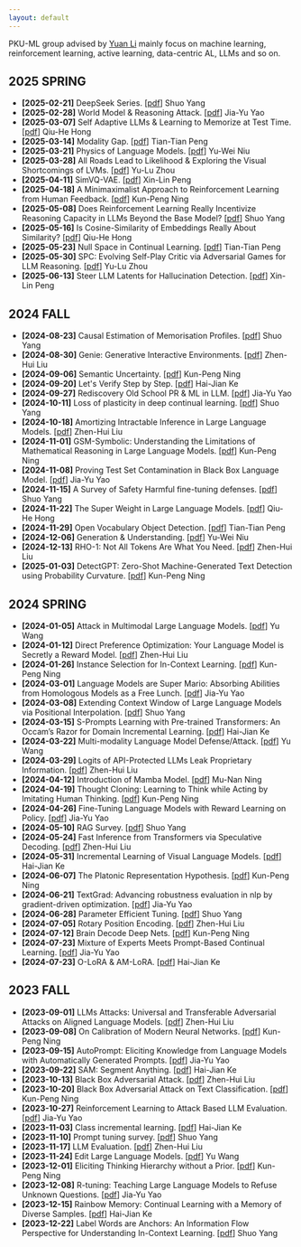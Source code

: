 ```yaml
---
layout: default
---
```

PKU-ML group advised by [Yuan Li](https://yuanli2333.github.io/) mainly focus on machine learning, reinforcement learning, active learning, data-centric AL, LLMs and so on.
## 2025 SPRING
- **[2025-02-21]** DeepSeek Series. [[pdf](./ppt/20250221-Deepseek.pdf)] Shuo Yang
- **[2025-02-28]** World Model & Reasoning Attack. [[pdf](./ppt/20250228-world_model_reasoning_attack.pdf)] Jia-Yu Yao
- **[2025-03-07]** Self Adaptive LLMs & Learning to Memorize at Test Time. [[pdf](./ppt/20250307-qiuhe.pdf)] Qiu-He Hong
- **[2025-03-14]** Modality Gap. [[pdf](./ppt/20250314_ModalityGap.pdf)] Tian-Tian Peng
- **[2025-03-21]** Physics of Language Models. [[pdf](./ppt/20250321-pkuml_physics.pdf)] Yu-Wei Niu
- **[2025-03-28]** All Roads Lead to Likelihood & Exploring the Visual Shortcomings of LVMs. [[pdf](./ppt/20250328-paperreading.pdf)] Yu-Lu Zhou
- **[2025-04-11]** SimVQ-VAE. [[pdf](./ppt/20250411-SimVQ-VAE.pdf)] Xin-Lin Peng
- **[2025-04-18]** A Minimaximalist Approach to Reinforcement Learning from Human Feedback. [[pdf](./ppt/20250418-RLHF.pdf)] Kun-Peng Ning
- **[2025-05-08]** Does Reinforcement Learning Really Incentivize Reasoning Capacity in LLMs Beyond the Base Model? [[pdf](./ppt/0508组会.pdf)] Shuo Yang
- **[2025-05-16]** Is Cosine-Similarity of Embeddings Really About Similarity? [[pdf](./ppt/20250516.pdf)] Qiu-He Hong
- **[2025-05-23]** Null Space in Continual Learning. [[pdf](./ppt/20250523-Null%20Space%20in%20Continual%20Learning.pdf)] Tian-Tian Peng
- **[2025-05-30]** SPC: Evolving Self-Play Critic via Adversarial Games for LLM Reasoning. [[pdf](./ppt/20250530-paperreading-5-30.pdf)] Yu-Lu Zhou
- **[2025-06-13]** Steer LLM Latents for Hallucination Detection. [[pdf](./ppt/20250613-TSV.pdf)] Xin-Lin Peng

## 2024 FALL
- **[2024-08-23]** Causal Estimation of Memorisation Profiles. [[pdf](./ppt/20240823-Causal%20Estimation%20of%20Memorisation%20Profiles.pdf)] Shuo Yang
- **[2024-08-30]** Genie: Generative Interactive Environments. [[pdf](./ppt/20240830-Genie.pdf)] Zhen-Hui Liu
- **[2024-09-06]** Semantic Uncertainty. [[pdf](./ppt/20240906_Semantic%20Uncertainty.pdf)] Kun-Peng Ning
- **[2024-09-20]** Let's Verify Step by Step. [[pdf](./ppt/20240920-Let’s%20Verify%20Step%20by%20Step.pptx)] Hai-Jian Ke
- **[2024-09-27]** Rediscovery Old School PR & ML in LLM. [[pdf](./ppt/20240927-Rediscover.pdf)] Jia-Yu Yao
- **[2024-10-11]** Loss of plasticity in deep continual learning. [[pdf](./ppt/20241011-Loss%20of%20plasticity.pdf)] Shuo Yang
- **[2024-10-18]** Amortizing Intractable Inference in Large Language Models. [[pdf](./ppt/20241018-IntractableGen.pdf)] Zhen-Hui Liu
- **[2024-11-01]** GSM-Symbolic: Understanding the Limitations of Mathematical Reasoning in Large Language Models. [[pdf](./ppt/20241101-GSM-Sym.pdf)] Kun-Peng Ning
- **[2024-11-08]** Proving Test Set Contamination in Black Box Language Model. [[pdf](./ppt/20241108-Test%20Set%20Contamination.pdf)] Jia-Yu Yao
- **[2024-11-15]** A Survey of Safety Harmful fine-tuning defenses. [[pdf](./ppt/20241115-A%20Survey%20of%20%20Safety%20Harmful%20fine-tuning%20defenses%20.pdf)] Shuo Yang
- **[2024-11-22]** The Super Weight in Large Language Models. [[pdf](./ppt/20241122-Super%20Weight.pdf)] Qiu-He Hong
- **[2024-11-29]** Open Vocabulary Object Detection. [[pdf](./ppt/20241129-open-vocabulary%20obejct%20detection.pdf)] Tian-Tian Peng
- **[2024-12-06]** Generation & Understanding. [[pdf](./ppt/20241206-align_pkuml.pdf)] Yu-Wei Niu
- **[2024-12-13]** RHO-1: Not All Tokens Are What You Need. [[pdf](./ppt/20241217-Rho1.pdf)] Zhen-Hui Liu
- **[2025-01-03]** DetectGPT: Zero-Shot Machine-Generated Text Detection using Probability Curvature. [[pdf](./ppt/20250103-DetectGPT-ppt.pdf)] Kun-Peng Ning

## 2024 SPRING
- **[2024-01-05]** Attack in Multimodal Large Language Models. [[pdf](./ppt/20240105-VLM%20attack-yuwang.pdf)] Yu Wang
- **[2024-01-12]** Direct Preference Optimization: Your Language Model is Secretly a Reward Model. [[pdf](./ppt/20240112-DPO.pdf)] Zhen-Hui Liu
- **[2024-01-26]** Instance Selection for In-Context Learning. [[pdf](./ppt/20240126-instance-selection.pdf)] Kun-Peng Ning
- **[2024-03-01]** Language Models are Super Mario: Absorbing Abilities from Homologous Models as a Free Lunch. [[pdf](./ppt/20240301-Sparse_LM.pdf)] Jia-Yu Yao
- **[2024-03-08]** Extending Context Window of Large Language Models via Positional Interpolation. [[pdf](./ppt/20240310-Extending%20Context%20Window%20of%20Large%20Language%20Models%20via%20Positional%20Interpolation.pdf)] Shuo Yang
- **[2024-03-15]** S-Prompts Learning with Pre-trained Transformers: An Occam’s Razor for Domain Incremental Learning. [[pdf](./ppt/20240315-sprompt.pdf)] Hai-Jian Ke
- **[2024-03-22]** Multi-modality Language Model Defense/Attack. [[pdf](./ppt/20240322-wangyu.pdf)] Yu Wang
- **[2024-03-29]** Logits of API-Protected LLMs Leak Proprietary Information. [[pdf](./ppt/20240329-LogitsStolen.pdf)] Zhen-Hui Liu
- **[2024-04-12]** Introduction of Mamba Model. [[pdf](./ppt/20240410-Mamba.pdf)] Mu-Nan Ning
- **[2024-04-19]** Thought Cloning: Learning to Think while Acting by Imitating Human Thinking. [[pdf](./ppt/20240419-thought-cloning.pdf)] Kun-Peng Ning
- **[2024-04-26]** Fine-Tuning Language Models with Reward Learning on Policy. [[pdf](./ppt/20240426-On-Policy-Tuning.pdf)] Jia-Yu Yao
- **[2024-05-10]** RAG Survey. [[pdf](./ppt/20240510-Retrieval-Augmented%20Generation%20for%20Large%20Language%20Models%20A%20Survey.pdf)] Shuo Yang
- **[2024-05-24]** Fast Inference from Transformers via Speculative Decoding. [[pdf](./ppt/20240524-SpeculativeDecoding.pdf)] Zhen-Hui Liu
- **[2024-05-31]** Incremental Learning of Visual Language Models. [[pdf](./ppt/20240531-VLCIL.pdf)] Hai-Jian Ke
- **[2024-06-07]** The Platonic Representation Hypothesis. [[pdf](./ppt/20240607-The%20Platonic%20Representation%20Hypothesis.pdf)] Kun-Peng Ning
- **[2024-06-21]** TextGrad: Advancing robustness evaluation in nlp by gradient-driven optimization. [[pdf](./ppt/20240621-TextGrad.pdf)] Jia-Yu Yao
- **[2024-06-28]** Parameter Efficient Tuning. [[pdf](./ppt/20240628-Parameter%20Effecient%20Tuning.pdf)] Shuo Yang
- **[2024-07-05]** Rotary Position Encoding. [[pdf](./ppt/20240712-braindecode.pdf)] Zhen-Hui Liu
- **[2024-07-12]** Brain Decode Deep Nets. [[pdf](./ppt/20240712-braindecode.pdf)] Kun-Peng Ning
- **[2024-07-23]** Mixture of Experts Meets Prompt-Based Continual Learning. [[pdf](./ppt/20240719-NoRGa.pdf)] Jia-Yu Yao
- **[2024-07-23]** O-LoRA & AM-LoRA. [[pdf](./ppt/20240723-kkkk.pdf)] Hai-Jian Ke

## 2023 FALL
- **[2023-09-01]** LLMs Attacks: Universal and Transferable Adversarial Attacks on Aligned Language Models. [[pdf](./ppt/20230901-LLMs-Attacker.pdf)] Zhen-Hui Liu
- **[2023-09-08]** On Calibration of Modern Neural Networks. [[pdf](./ppt/20230908_Model%20Calibration.pdf)] Kun-Peng Ning
- **[2023-09-15]** AutoPrompt: Eliciting Knowledge from Language Models with Automatically Generated Prompts. [[pdf](./ppt/20230915-AutoPrompt.pdf)] Jia-Yu Yao
- **[2023-09-22]** SAM: Segment Anything. [[pdf](./ppt/20230922-SAM.pdf)] Hai-Jian Ke
- **[2023-10-13]** Black Box Adversarial Attack. [[pdf](./ppt/20231013-blackbox.pdf)] Zhen-Hui Liu
- **[2023-10-20]** Black Box Adversarial Attack on Text Classification. [[pdf](./ppt/20231020-BlackBoxAdversarialAttacksonText.pdf)] Kun-Peng Ning
- **[2023-10-27]** Reinforcement Learning to Attack Based LLM Evaluation. [[pdf](./ppt/20231027-Reinforcement%20Learning%20%20to%20Attack%20Based%20LLM%20Evaluation.pdf)] Jia-Yu Yao
- **[2023-11-03]** Class incremental learning. [[pdf](./ppt/20231105-class_incremental_learning.pdf)] Hai-Jian Ke
- **[2023-11-10]** Prompt tuning survey. [[pdf](./ppt/20231110-prompt_tuning_survey.pdf)] Shuo Yang
- **[2023-11-17]** LLM Evaluation. [[pdf](./ppt/20231117-llm_evaluation.pdf)] Zhen-Hui Liu
- **[2023-11-24]** Edit Large Language Models. [[pdf](./ppt/20231124-Edit_Large_language_model.pdf)] Yu Wang
- **[2023-12-01]** Eliciting Thinking Hierarchy without a Prior. [[pdf](./ppt/20231201-thinking_herarchy.pdf)] Kun-Peng Ning
- **[2023-12-08]** R-tuning: Teaching Large Language Models to Refuse Unknown Questions. [[pdf](./ppt/20231208-R-Tuning.pdf)] Jia-Yu Yao
- **[2023-12-15]** Rainbow Memory: Continual Learning with a Memory of Diverse Samples. [[pdf](./ppt/20231215-Rainbow.pdf)] Hai-Jian Ke
- **[2023-12-22]** Label Words are Anchors: An Information Flow Perspective for Understanding In-Context Learning. [[pdf](./ppt/20231222-Label-Words-are-Anchors.pdf)] Shuo Yang
